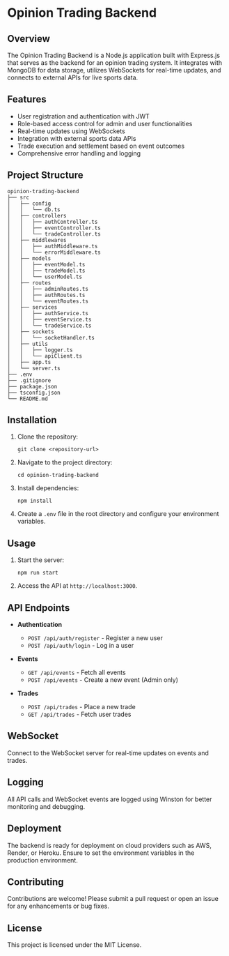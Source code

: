 # Opinion Trading Backend

## Overview
The Opinion Trading Backend is a Node.js application built with Express.js that serves as the backend for an opinion trading system. It integrates with MongoDB for data storage, utilizes WebSockets for real-time updates, and connects to external APIs for live sports data.

## Features
- User registration and authentication with JWT
- Role-based access control for admin and user functionalities
- Real-time updates using WebSockets
- Integration with external sports data APIs
- Trade execution and settlement based on event outcomes
- Comprehensive error handling and logging

## Project Structure
```
opinion-trading-backend
├── src
│   ├── config
│   │   └── db.ts
│   ├── controllers
│   │   ├── authController.ts
│   │   ├── eventController.ts
│   │   └── tradeController.ts
│   ├── middlewares
│   │   ├── authMiddleware.ts
│   │   └── errorMiddleware.ts
│   ├── models
│   │   ├── eventModel.ts
│   │   ├── tradeModel.ts
│   │   └── userModel.ts
│   ├── routes
│   │   ├── adminRoutes.ts
│   │   ├── authRoutes.ts
│   │   └── eventRoutes.ts
│   ├── services
│   │   ├── authService.ts
│   │   ├── eventService.ts
│   │   └── tradeService.ts
│   ├── sockets
│   │   └── socketHandler.ts
│   ├── utils
│   │   ├── logger.ts
│   │   └── apiClient.ts
│   ├── app.ts
│   └── server.ts
├── .env
├── .gitignore
├── package.json
├── tsconfig.json
└── README.md
```

## Installation
1. Clone the repository:
   ```
   git clone <repository-url>
   ```
2. Navigate to the project directory:
   ```
   cd opinion-trading-backend
   ```
3. Install dependencies:
   ```
   npm install
   ```
4. Create a `.env` file in the root directory and configure your environment variables.

## Usage
1. Start the server:
   ```
   npm run start
   ```
2. Access the API at `http://localhost:3000`.

## API Endpoints
- **Authentication**
  - `POST /api/auth/register` - Register a new user
  - `POST /api/auth/login` - Log in a user

- **Events**
  - `GET /api/events` - Fetch all events
  - `POST /api/events` - Create a new event (Admin only)

- **Trades**
  - `POST /api/trades` - Place a new trade
  - `GET /api/trades` - Fetch user trades

## WebSocket
Connect to the WebSocket server for real-time updates on events and trades.

## Logging
All API calls and WebSocket events are logged using Winston for better monitoring and debugging.

## Deployment
The backend is ready for deployment on cloud providers such as AWS, Render, or Heroku. Ensure to set the environment variables in the production environment.

## Contributing
Contributions are welcome! Please submit a pull request or open an issue for any enhancements or bug fixes.

## License
This project is licensed under the MIT License.